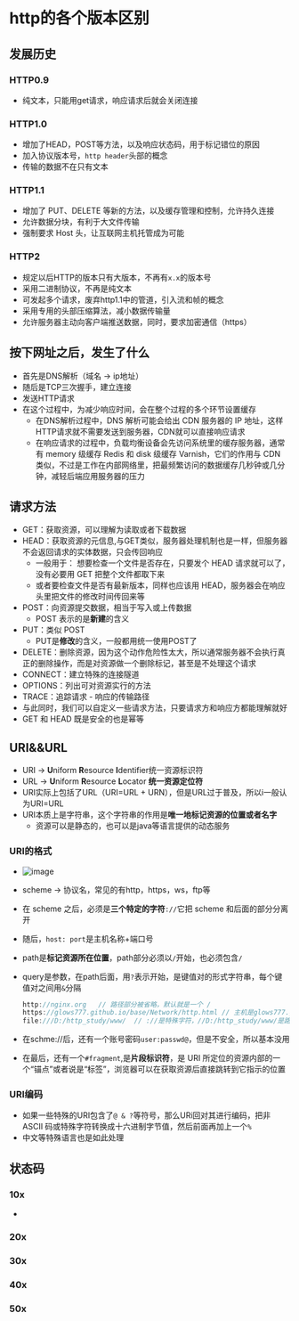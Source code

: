 # http的各个版本区别

## 发展历史

### HTTP0.9

- 纯文本，只能用get请求，响应请求后就会关闭连接

### HTTP1.0

- 增加了HEAD，POST等方法，以及响应状态码，用于标记错位的原因
- 加入协议版本号，`http header`头部的概念
- 传输的数据不在只有文本

### HTTP1.1

- 增加了 PUT、DELETE 等新的方法，以及缓存管理和控制，允许持久连接
- 允许数据分块，有利于大文件传输
- 强制要求 Host 头，让互联网主机托管成为可能

### HTTP2

- 规定以后HTTP的版本只有大版本，不再有`x.x`的版本号
- 采用二进制协议，不再是纯文本
- 可发起多个请求，废弃http1.1中的管道，引入流和帧的概念
- 采用专用的头部压缩算法，减小数据传输量
- 允许服务器主动向客户端推送数据，同时，要求加密通信（https）

## 按下网址之后，发生了什么

- 首先是DNS解析（域名 -> ip地址）
- 随后是TCP三次握手，建立连接
- 发送HTTP请求
- 在这个过程中，为减少响应时间，会在整个过程的多个环节设置缓存
  - 在DNS解析过程中，DNS 解析可能会给出 CDN 服务器的 IP 地址，这样HTTP请求就不需要发送到服务器，CDN就可以直接响应请求
  - 在响应请求的过程中，负载均衡设备会先访问系统里的缓存服务器，通常有 memory 级缓存 Redis 和 disk 级缓存 Varnish，它们的作用与 CDN 类似，不过是工作在内部网络里，把最频繁访问的数据缓存几秒钟或几分钟，减轻后端应用服务器的压力

## 请求方法

- GET：获取资源，可以理解为读取或者下载数据
- HEAD：获取资源的元信息,与GET类似，服务器处理机制也是一样，但服务器不会返回请求的实体数据，只会传回响应
  - 一般用于： 想要检查一个文件是否存在，只要发个 HEAD 请求就可以了，没有必要用 GET 把整个文件都取下来
  - 或者要检查文件是否有最新版本，同样也应该用 HEAD，服务器会在响应头里把文件的修改时间传回来等
- POST：向资源提交数据，相当于写入或上传数据
  - POST 表示的是**新建**的含义
- PUT：类似 POST
  - PUT是**修改**的含义，一般都用统一使用POST了
- DELETE：删除资源，因为这个动作危险性太大，所以通常服务器不会执行真正的删除操作，而是对资源做一个删除标记，甚至是不处理这个请求
- CONNECT：建立特殊的连接隧道
- OPTIONS：列出可对资源实行的方法
- TRACE：追踪请求 - 响应的传输路径
- 与此同时，我们可以自定义一些请求方法，只要请求方和响应方都能理解就好
- GET 和 HEAD 既是安全的也是幂等

## URI&&URL

- URI -> **U**niform **R**esource **I**dentifier统一资源标识符
- URL -> **U**niform **R**esource **L**ocator **统一资源定位符**
- URI实际上包括了URL（URI=URL + URN），但是URL过于普及，所以i一般认为URI=URL
- URI本质上是字符串，这个字符串的作用是**唯一地标记资源的位置或者名字**
  - 资源可以是静态的，也可以是java等语言提供的动态服务

### URI的格式

- ![image](https://cdn.staticaly.com/gh/glows777/image-hosting@main/BlogImage/image.7g60np52pj40.webp)
- scheme -> 协议名，常见的有http，https，ws，ftp等
- 在 scheme 之后，必须是**三个特定的字符**`://`它把 scheme 和后面的部分分离开
- 随后，`host: port`是主机名称+端口号
- path是**标记资源所在位置**，path部分必须以`/`开始，也必须包含`/`

- query是参数，在path后面，用`?`表示开始，是键值对的形式字符串，每个键值对之间用`&`分隔

  ```javascript
  http://nginx.org   // 路径部分被省略，默认就是一个 /
  https://glows777.github.io/base/Network/http.html // 主机是glows777.github.io，path是 /base/Network/http.html
  file:///D:/http_study/www/  // ://是特殊字符，//D:/http_study/www/是路径，主机名被省略了，默认是localhost
  ```

- 在schme://后，还有一个账号密码`user:passwd@`，但是不安全，所以基本没用

- 在最后，还有一个`#fragment`,是**片段标识符**，是 URI 所定位的资源内部的一个“锚点”或者说是“标签”，浏览器可以在获取资源后直接跳转到它指示的位置

### URI编码

- 如果一些特殊的URI包含了`@ & ?`等符号，那么URi回对其进行编码，把非 ASCII 码或特殊字符转换成十六进制字节值，然后前面再加上一个`%`
- 中文等特殊语言也是如此处理

## 状态码

### 10x

- 

### 20x

### 30x

### 40x

### 50x





































































